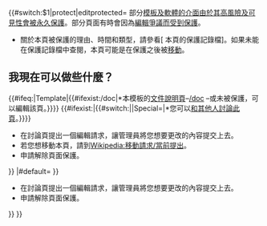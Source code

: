 {{\#switch:$1|protect|editprotected=
部分[模板及軟體的介面由於其](https://zh.wikipedia.org/wiki/Wikipedia:模板訊息 "wikilink")[高風險及可見性會被](https://zh.wikipedia.org/wiki/WP:HRT "wikilink")[永久保護](https://zh.wikipedia.org/wiki/WP:PROT "wikilink")。部分頁面有時會因為[編輯爭議而受到保護](https://zh.wikipedia.org/wiki/Wikipedia:EW "wikilink")。

  - 關於本頁被保護的理由、時間和類型，請參看\[
    本頁的保護記錄檔\]。如果未能在保護記錄檔中查閱，本頁可能是在保護之後被[移動](https://zh.wikipedia.org/wiki/Help:頁面重新命名 "wikilink")。

## 我現在可以做些什麼？

{{\#ifeq:|Template|{{\#ifexist:/doc|\*本模板的[文件說明頁](https://zh.wikipedia.org/wiki/Wikipedia:模板文件頁模式 "wikilink")–[/doc](https://zh.wikipedia.org/wiki/{{FULLPAGENAME}}/doc "wikilink")
–或未被保護，可以編輯該頁。}}}}
{{\#ifexist:|{{\#switch:||Special=|\*您可以[和其他人討論此頁](https://zh.wikipedia.org/wiki/{{TALKPAGENAME}} "wikilink")。}}}}

  - 在討論頁提出一個編輯請求，讓管理員將您想要更改的內容提交上去。
  - 若您想移動本頁，請到[Wikipedia:移動請求/當前提出](https://zh.wikipedia.org/wiki/Wikipedia:移動請求/當前 "wikilink")。
  - 申請解除頁面保護。

<center>

</center>

}} |\#default= }}

  - 在討論頁提出一個編輯請求，讓管理員將您想要更改的內容提交上去。
  - 申請解除頁面保護。

<center>

</center>

}} }}